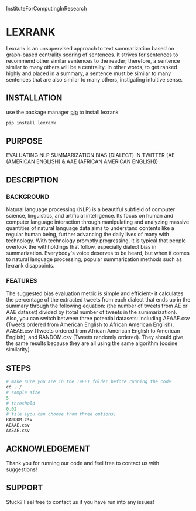 InstituteForComputingInResearch
# LEXRANK
Lexrank is an unsupervised approach to text summarization based on graph-based centrality scoring of sentences. It strives for sentences to recommend other similar sentences to the reader; therefore, a sentence similar to many others will be a centrality. In other words, to get ranked highly and placed in a summary, a sentence must be similar to many sentences that are also similar to many others, instigating intuitive sense.
## INSTALLATION
use the package manager [pip](https://pypi.org/project/pip/) to install lexrank
```bash 
pip install lexrank
```
## PURPOSE
EVALUATING NLP SUMMARIZATION BIAS (DIALECT) IN TWITTER (AE (AMERICAN ENGLISH) & AAE (AFRICAN AMERICAN ENGLISH))
## DESCRIPTION
### BACKGROUND
Natural language processing (NLP) is a beautiful subfield of computer science, linguistics, and artificial intelligence. Its focus on human and computer language interaction through manipulating and analyzing massive quantities of natural language data aims to understand contents like a regular human being, further advancing the daily lives of many with technology. With technology promptly progressing, it is typical that people overlook the withholdings that follow, especially dialect bias in summarization. Everybody's voice deserves to be heard, but when it comes to natural language processing, popular summarization methods such as lexrank disappoints.
### FEATURES
The suggested bias evaluation metric is simple and efficient- it calculates the percentage of the extracted tweets from each dialect that ends up in the summary through the following equation: (the number of tweets from AE or AAE dataset) divided by (total number of tweets in the summarization). Also, you can switch between three potential datasets: including AEAAE.csv (Tweets ordered from American English to African American English), AAEAE.csv (Tweets ordered from African American English to American English), and RANDOM.csv (Tweets randomly ordered). They should give the same results because they are all using the same algorithm (cosine similarity).
## STEPS
```python 
# make sure you are in the TWEET folder before running the code
cd ../
# sample size
5
# threshold
0.02
# file (you can choose from three options)
RANDOM.csv
AEAAE.csv
AAEAE.csv
```
## ACKNOWLEDGEMENT
Thank you for running our code and feel free to contact us with suggestions!
## SUPPORT
Stuck? Feel free to contact us if you have run into any issues!